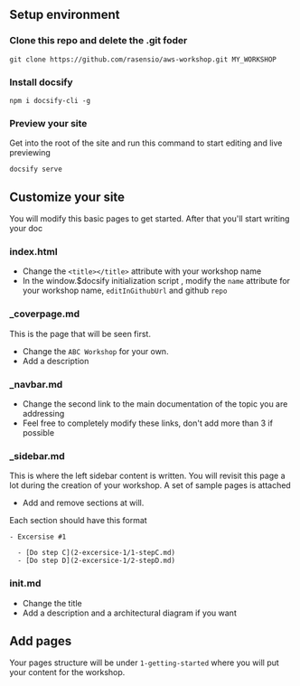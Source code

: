 ## Setup environment

### Clone this repo and delete the .git foder
``git clone https://github.com/rasensio/aws-workshop.git MY_WORKSHOP``

### Install docsify 
``npm i docsify-cli -g``

### Preview your site
Get into the root of the site and run this command to start editing and live previewing

``docsify serve``

## Customize your site

You will modify this basic pages to get started. After that you'll start writing your doc

### index.html
* Change the ``<title></title>`` attribute with your workshop name
* In the window.$docsify initialization script , modify the ``name`` attribute for your workshop name, ``editInGithubUrl`` and github ``repo``

### _coverpage.md

This is the page that will be seen first. 

* Change the ``ABC Workshop`` for your own.
* Add a description
  
### _navbar.md

* Change the second link to the main documentation of the topic you are addressing
* Feel free to completely modify these links, don't add more than 3 if possible

### _sidebar.md

This is where the left sidebar content is written. You will revisit this page a lot during the creation of your workshop. A set of sample pages is attached

* Add and remove sections at will. 

Each section should have this format

```
- Excersise #1

  - [Do step C](2-excersice-1/1-stepC.md)
  - [Do step D](2-excersice-1/2-stepD.md)
```

### init.md
* Change the title
* Add a description and a architectural diagram if you want

## Add pages
Your pages structure will be under ``1-getting-started`` where you will put your content for the workshop.

